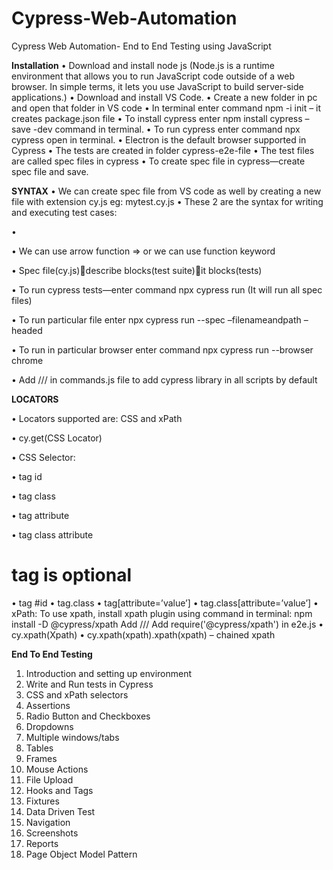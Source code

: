 # Cypress-Web-Automation
Cypress Web Automation- End to End Testing using JavaScript

**Installation**
•	Download and install node js 
(Node.js is a runtime environment that allows you to run JavaScript code outside of a web browser. In simple terms, it lets you use JavaScript to build server-side applications.)
•	Download and install VS Code.
•	Create a new folder in pc and open that folder in VS code
•	In terminal enter command npm -i init – it creates package.json file
•	To install cypress enter npm install cypress –save -dev command in terminal.
•	To run cypress enter command npx cypress open in terminal.
•	Electron is the default browser supported in Cypress
•	The tests are created in folder cypress-e2e-file
•	The test files are called spec files in cypress
•	To create spec file in cypress—create spec file and save.


**SYNTAX**
•	We can create spec file from VS code as well by creating a new file with extension cy.js eg: mytest.cy.js
•	These 2 are the syntax for writing and executing test cases:

•	 

•	We can use arrow function => or we can use function keyword

•	Spec file(cy.js)describe blocks(test suite)it blocks(tests)

•	To run cypress tests—enter command npx cypress run (It will run all spec files)

•	To run particular file enter npx cypress run  --spec –filenameandpath –headed

•	To run in particular browser enter command npx cypress run  --browser chrome  

•	 Add ///<reference types="Cypress" />   in commands.js file to add cypress library in all scripts by default

**LOCATORS**

•	Locators supported are: CSS and xPath

•	cy.get(CSS Locator)

•	CSS Selector: 

•	tag id

•	tag class

•	tag attribute

•	tag class attribute
# tag is optional
•	tag #id
•	tag.class
•	tag[attribute=’value’]
•	tag.class[attribute=’value’]
•	
xPath:
	To use xpath, install xpath plugin using command in terminal:
	npm install -D @cypress/xpath 
	Add /// <reference types="@cypress/xpath" />
	Add require('@cypress/xpath') in e2e.js
•	cy.xpath(Xpath)
•	cy.xpath(xpath).xpath(xpath) – chained xpath

**End To End Testing**
1.	Introduction and setting up environment
2.	Write and Run tests in Cypress
3.	CSS and xPath selectors
4.	Assertions
5.	Radio Button and Checkboxes
6.	Dropdowns
7.	Multiple windows/tabs
8.	Tables
9.	Frames
10.	Mouse Actions
11.	File Upload
12.	Hooks and Tags
13.	Fixtures
14.	Data Driven Test
15.	Navigation
16.	Screenshots
17.	Reports
18.	Page Object Model Pattern

        

